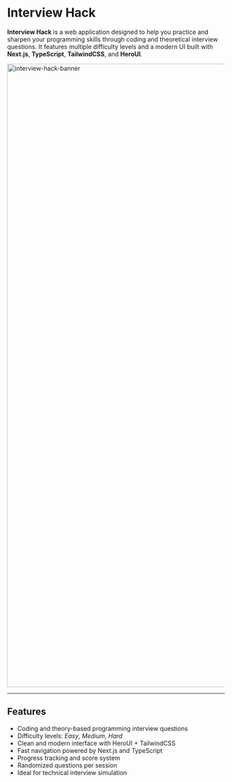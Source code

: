 # Interview Hack

**Interview Hack** is a web application designed to help you practice and sharpen your programming skills through coding and theoretical interview questions. It features multiple difficulty levels and a modern UI built with **Next.js**, **TypeScript**, **TailwindCSS**, and **HeroUI**.

<img width="2560" height="1440" alt="interview-hack-banner" src="https://github.com/user-attachments/assets/0e2734cb-eae6-4ecc-ad24-494e194df6e9" />


---

## Features

- Coding and theory-based programming interview questions
- Difficulty levels: *Easy*, *Medium*, *Hard*
- Clean and modern interface with HeroUI + TailwindCSS
- Fast navigation powered by Next.js and TypeScript
- Progress tracking and score system
- Randomized questions per session
- Ideal for technical interview simulation

